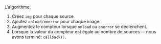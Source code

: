 
L'algorithme:
1. Créez `img` pour chaque source.
2. Ajoutez `onload/onerror` pour chaque image.
3. Augmentez le compteur lorsque `onload` ou `onerror` se déclenchent.
4. Lorsque la valeur du compteur est égale au nombre de sources -- nous avons terminé: `callback()`.

